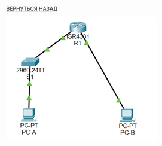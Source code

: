 [ВЕРНУТЬСЯ НАЗАД]()

![](https://github.com/Art1shock/images/blob/main/%D0%A1%D0%BA%D1%80%D0%B8%D0%BD%D1%8B%20%D0%B4%D0%BB%D1%8F%20%D0%94%D0%97_4/C%D1%85%D0%B5%D0%BC%D0%B0_%D1%81%D0%B5%D1%82%D0%B8.png)
